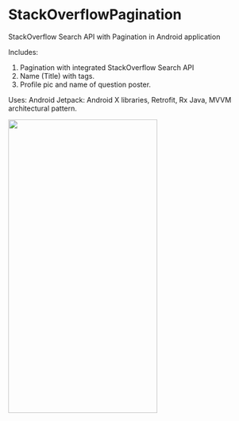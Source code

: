 # StackOverflowPagination
StackOverflow Search API with Pagination in Android application

Includes:

1. Pagination with integrated StackOverflow Search API
2. Name (Title) with tags.
3. Profile pic and name of question poster.

Uses:
Android Jetpack: Android X libraries, Retrofit, Rx Java, MVVM architectural pattern.

<img src="https://i.ibb.co/B2V4LPk/Screenshot-1563608052.png" width="300" height="590">

